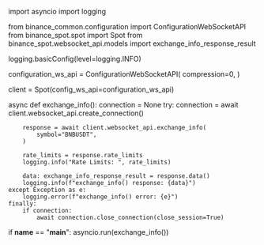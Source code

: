 import asyncio
import logging

from binance_common.configuration import ConfigurationWebSocketAPI
from binance_spot.spot import Spot
from binance_spot.websocket_api.models import exchange_info_response_result

logging.basicConfig(level=logging.INFO)

configuration_ws_api = ConfigurationWebSocketAPI(
    compression=0,
)

client = Spot(config_ws_api=configuration_ws_api)


async def exchange_info():
    connection = None
    try:
        connection = await client.websocket_api.create_connection()

        response = await client.websocket_api.exchange_info(
            symbol="BNBUSDT",
        )

        rate_limits = response.rate_limits
        logging.info("Rate Limits: ", rate_limits)

        data: exchange_info_response_result = response.data()
        logging.info(f"exchange_info() response: {data}")
    except Exception as e:
        logging.error(f"exchange_info() error: {e}")
    finally:
        if connection:
            await connection.close_connection(close_session=True)

if __name__ == "__main__":
    asyncio.run(exchange_info())
